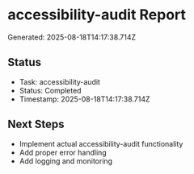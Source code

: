 # accessibility-audit Report

Generated: 2025-08-18T14:17:38.714Z

## Status
- Task: accessibility-audit
- Status: Completed
- Timestamp: 2025-08-18T14:17:38.714Z

## Next Steps
- Implement actual accessibility-audit functionality
- Add proper error handling
- Add logging and monitoring
